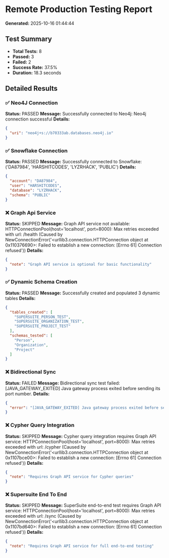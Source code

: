 # Remote Production Testing Report
**Generated:** 2025-10-16 01:44:44

## Test Summary
- **Total Tests:** 8
- **Passed:** 3
- **Failed:** 2
- **Success Rate:** 37.5%
- **Duration:** 18.3 seconds

## Detailed Results
### ✅ Neo4J Connection
**Status:** PASSED
**Message:** Successfully connected to Neo4j: Neo4j connection successful
**Details:**
```json
{
  "uri": "neo4j+s://b70333ab.databases.neo4j.io"
}
```

### ✅ Snowflake Connection
**Status:** PASSED
**Message:** Successfully connected to Snowflake: ('DA87984', 'HARSHITCODES', 'LYZRHACK', 'PUBLIC')
**Details:**
```json
{
  "account": "DA87984",
  "user": "HARSHITCODES",
  "database": "LYZRHACK",
  "schema": "PUBLIC"
}
```

### ❌ Graph Api Service
**Status:** SKIPPED
**Message:** Graph API service not available: HTTPConnectionPool(host='localhost', port=8000): Max retries exceeded with url: /health (Caused by NewConnectionError('<urllib3.connection.HTTPConnection object at 0x110376690>: Failed to establish a new connection: [Errno 61] Connection refused'))
**Details:**
```json
{
  "note": "Graph API service is optional for basic functionality"
}
```

### ✅ Dynamic Schema Creation
**Status:** PASSED
**Message:** Successfully created and populated 3 dynamic tables
**Details:**
```json
{
  "tables_created": [
    "SUPERSUITE_PERSON_TEST",
    "SUPERSUITE_ORGANIZATION_TEST",
    "SUPERSUITE_PROJECT_TEST"
  ],
  "schemas_tested": [
    "Person",
    "Organization",
    "Project"
  ]
}
```

### ❌ Bidirectional Sync
**Status:** FAILED
**Message:** Bidirectional sync test failed: [JAVA_GATEWAY_EXITED] Java gateway process exited before sending its port number.
**Details:**
```json
{
  "error": "[JAVA_GATEWAY_EXITED] Java gateway process exited before sending its port number."
}
```

### ❌ Cypher Query Integration
**Status:** SKIPPED
**Message:** Cypher query integration requires Graph API service: HTTPConnectionPool(host='localhost', port=8000): Max retries exceeded with url: /cypher (Caused by NewConnectionError('<urllib3.connection.HTTPConnection object at 0x1107bce00>: Failed to establish a new connection: [Errno 61] Connection refused'))
**Details:**
```json
{
  "note": "Requires Graph API service for Cypher queries"
}
```

### ❌ Supersuite End To End
**Status:** SKIPPED
**Message:** SuperSuite end-to-end test requires Graph API service: HTTPConnectionPool(host='localhost', port=8000): Max retries exceeded with url: /sync (Caused by NewConnectionError('<urllib3.connection.HTTPConnection object at 0x1107bd640>: Failed to establish a new connection: [Errno 61] Connection refused'))
**Details:**
```json
{
  "note": "Requires Graph API service for full end-to-end testing"
}
```
